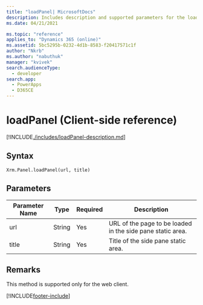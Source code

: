 ```yaml
---
title: "loadPanel| MicrosoftDocs"
description: Includes description and supported parameters for the loadPanel method.
ms.date: 04/21/2021

ms.topic: "reference"
applies_to: "Dynamics 365 (online)"
ms.assetid: 5bc5295b-0232-4d1b-8583-f20417571c1f
author: "Nkrb"
ms.author: "nabuthuk"
manager: "kvivek"
search.audienceType: 
  - developer
search.app: 
  - PowerApps
  - D365CE
---
```

# loadPanel (Client-side reference)



[!INCLUDE[./includes/loadPanel-description.md](./includes/loadPanel-description.md)]


## Syntax

`Xrm.Panel.loadPanel(url, title)`

## Parameters

| Parameter Name        | Type           | Required  |Description  |
| ------------- |-------------| -----|-----|
|url |String | Yes|URL of the page to be loaded in the side pane static area.|
|title |String | Yes|Title of the side pane static area. |


## Remarks
This method is supported only for the web client.




[!INCLUDE[footer-include](../../../../../includes/footer-banner.md)]
